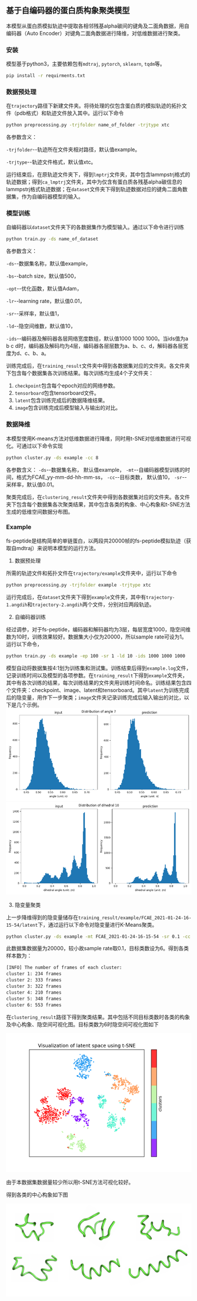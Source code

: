 ## 基于自编码器的蛋白质构象聚类模型

本模型从蛋白质模拟轨迹中提取各相邻残基alpha碳间的键角及二面角数据，用自编码器（Auto Encoder）对键角二面角数据进行降维，对低维数据进行聚类。

### 安装

模型基于python3，主要依赖包有`mdtraj`, `pytorch`, `sklearn`, `tqdm`等。
```bash
pip install -r requirments.txt
```


### 数据预处理

在`trajectory`路径下新建文件夹。将待处理的仅包含蛋白质的模拟轨迹的拓扑文件（pdb格式）和轨迹文件放入其中。运行以下命令

```bash
python preprocessing.py -trjfolder name_of_folder -trjtype xtc
```
各参数含义： 

`-trjfolder`--轨迹所在文件夹相对路径，默认值example。 

`-trjtype`--轨迹文件格式，默认值xtc。

运行结束后，在原轨迹文件夹下，得到`lmptrj`文件夹，其中包含lammpstrj格式的轨迹数据；得到`ca_lmptrj`文件夹，其中为仅含有蛋白质各残基alpha碳信息的lammpstrj格式轨迹数据；在`dataset`文件夹下得到轨迹数据对应的键角二面角数据集，作为自编码器模型的输入。

### 模型训练

自编码器以`dataset`文件夹下的各数据集作为模型输入。通过以下命令进行训练

```bash
python train.py -ds name_of_dataset
```

各参数含义：

`-ds`--数据集名称，默认值example，

`-bs`--batch size，默认值500，

`-opt`--优化函数，默认值Adam，

`-lr`--learning rate，默认值0.01，

`-sr`--采样率，默认值1，

`-ld`--隐空间维数，默认值10，

`-ids`--编码器及解码器各层网络宽度数组，默认值1000 1000 1000。当ids值为a b c d时，编码器及解码均为4层，编码器各层层数为a、b、c、d，解码器各层宽度为d、c、b、a。

训练完成后，在`training_result`文件夹中得到各数据集对应的文件夹。各文件夹下包含每个数据集各次训练结果。每次训练均生成4个子文件夹：
1. `checkpoint`包含每个epoch对应的网络参数。
2. `tensorboard`包含tensorboard文件。
3. `latent`包含训练完成后的数据降维结果。
4. `image`包含训练完成后模型输入与输出的对比。

### 数据降维

本模型使用K-means方法对低维数据进行降维，同时用t-SNE对低维数据进行可视化。可通过以下命令实现
```bash
python cluster.py -ds example -cc 8
```

各参数含义：
`-ds`--数据集名称， 默认值example，
`-mt`--自编码器模型训练的时间，格式为FCAE_yy-mm-dd-hh-mm-ss，
`-cc`--目标类数， 默认值10，
`-sr`--采样率，默认值0.01。

聚类完成后，在`clustering_result`文件夹中得到各数据集对应的文件夹。各文件夹下包含每个数据集各次聚类结果，其中包含各类的构象、中心构象和t-SNE方法生成的低维空间数据分布图。

### Example

fs-peptide是结构简单的单链蛋白，以两段共20000帧的fs-peptide模拟轨迹（获取自mdtraj）来说明本模型的运行方法。

1. 数据预处理

所需的轨迹文件和拓扑文件在`trajectory/example`文件夹中，运行以下命令

```bash
python preprocessing.py -trjfolder example -trjtype xtc
```

运行完成后，在`dataset`文件夹下得到`example`文件夹，其中有`trajectory-1.angdih`和`trajectory-2.angdih`两个文件，分别对应两段轨迹。

2. 自编码器训练

经过调参，对于fs-peptide，编码器和解码器均为3层，每层宽度1000，隐空间维数为10时，训练效果较好。数据集大小仅为20000，所以sample rate可设为1。运行以下命令，

```bash
python train.py -ds example -ep 100 -sr 1 -ld 10 -ids 1000 1000 1000
```

模型自动将数据集按4:1划为训练集和测试集。训练结束后得到`example.log`文件，记录训练时间以及模型的各项参数。在`training_result`下得到`example`文件夹，其中有各次训练的结果，每次训练结果的文件夹用训练时间命名。训练结果包含四个文件夹：checkpoint、image、latent和tensorboard。其中`latent`为训练完成后的隐变量，用作下一步聚类；`image`文件夹记录训练完成后输入输出的对比，以下是几个示例。
![image](image1_for_readme.png)
![image](image2_for_readme.png)

3. 隐变量聚类

上一步降维得到的隐变量储存在`training_result/example/FCAE_2021-01-24-16-15-54/latent`下，通过运行以下命令对隐变量进行K-Means聚类。

```bash
python cluster.py -ds example -mt FCAE_2021-01-24-16-15-54 -sr 0.1 -cc 6
```

此数据集数据量为20000，较小故sample rate取0.1，目标类数设为6。得到各类样本数为：

```bash
[INFO] The number of frames of each cluster:
cluster 1: 234 frames
cluster 2: 333 frames
cluster 3: 322 frames
cluster 4: 210 frames
cluster 5: 348 frames
cluster 6: 553 frames
```

在`clustering_result`路径下得到聚类结果。其中包括不同目标类数时各类的构象及中心构象、隐空间可视化图。目标类数为6时隐空间可视化图如下

![image](image3_for_readme.png)

由于本数据集数据量较少所以用t-SNE方法可视化较好。

得到各类的中心构象如下图

![image](image4_for_readme.png)